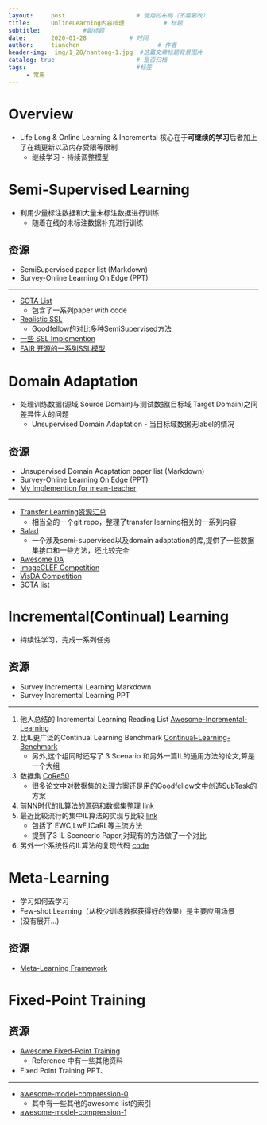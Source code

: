```yaml
---
layout:     post                    # 使用的布局（不需要改）
title:      OnlineLearning内容梳理           # 标题 
subtitle:            #副标题
date:       2020-01-28            # 时间
author:     tianchen                      # 作者
header-img:  img/1_28/nantong-1.jpg  #这篇文章标题背景图片  
catalog: true                       # 是否归档
tags:                               #标签
     - 常用
---
```


# Overview

* Life Long & Online Learning & Incremental  核心在于**可继续的学习**后者加上了在线更新以及内存受限等限制
  * 继续学习 - 持续调整模型


# Semi-Supervised Learning

* 利用少量标注数据和大量未标注数据进行训练
  * 随着在线的未标注数据补充进行训练


## 资源

* SemiSupervised paper list (Markdown)
* Survey-Online Learning On Edge (PPT)

---

* [SOTA List](https://paperswithcode.com/sota/semi-supervised-image-classification-on-cifar)
  * 包含了一系列paper with code
* [Realistic SSL](https://github.com/perrying/realistic-ssl-evaluation-pytorch)
  * Goodfellow的对比多种SemiSupervised方法
* [一些 SSL Implemention](https://github.com/semi-supervised-paper/semi-supervised-paper-implementation)
* [FAIR 开源的一系列SSL模型](https://github.com/facebookresearch/semi-supervised-ImageNet1K-models)


# Domain Adaptation

* 处理训练数据(源域 Source Domain)与测试数据(目标域 Target Domain)之间差异性大的问题
  * Unsupervised Domain Adaptation - 当目标域数据无label的情况

## 资源

* Unsupervised Domain Adaptation paper list (Markdown)
* Survey-Online Learning On Edge (PPT)
* [My Implemention for mean-teacher](https://github.com/A-suozhang/meanteacher-pytorch)

---

* [Transfer Learning资源汇总](https://github.com/jindongwang/transferlearning)
  * 相当全的一个git repo，整理了transfer learning相关的一系列内容
* [Salad](https://github.com/domainadaptation/salad)
  * 一个涉及semi-supervised以及domain adaptation的库,提供了一些数据集接口和一些方法，还比较完全
* [Awesome DA](https://github.com/zhaoxin94/awesome-domain-adaptation)
* [ImageCLEF Competition](https://www.imageclef.org/2014/adaptation)
* [VisDA Competition](http://ai.bu.edu/visda-2019/)
* [SOTA list](https://paperswithcode.com/task/unsupervised-domain-adaptation)





# Incremental(Continual) Learning

* 持续性学习，完成一系列任务

## 资源

* Survey Incremental Learning Markdown
* Survey Incremental Learning PPT

---

1. 他人总结的 Incremental Learning Reading List  [Awesome-Incremental-Learning](https://github.com/xialeiliu/Awesome-Incremental-Learning)
2. 比IL更广泛的Continual Learning Benchmark  [Continual-Learning-Benchmark](https://github.com/GT-RIPL/Continual-Learning-Benchmark)
    * 另外,这个组同时还写了 3 Scenario 和另外一篇IL的通用方法的论文,算是一个大组
3. 数据集 [CoRe50](https://vlomonaco.github.io/core50/benchmarks.html)
    * 很多论文中对数据集的处理方案还是用的Goodfellow文中创造SubTask的方案
4. 前NN时代的IL算法的源码和数据集整理 [link](https://github.com/vlosing/incrementalLearning)
5. 最近比较流行的集中IL算法的实现与比较 [link](https://github.com/GMvandeVen/continual-learning)
    * 包括了 EWC,LwF,ICaRL等主流方法
    * 提到了3 IL Sceneerio Paper,对现有的方法做了一个对比
6. 另外一个系统性的IL算法的复现代码 [code](https://github.com/arthurdouillard/incremental_learning.pytorch)


# Meta-Learning

* 学习如何去学习
* Few-shot Learning（从极少训练数据获得好的效果）是主要应用场景
* (没有展开...)


## 资源

* [Meta-Learning Framework](https://github.com/learnables/learn2learn)

# Fixed-Point Training

## 资源

* [Awesome Fixed-Point Training](https://github.com/A-suozhang/awesome-quantization-and-fixed-point-training)
  * Reference 中有一些其他资料
* Fixed Point Training PPT、

---

* [awesome-model-compression-0](https://github.com/ChanChiChoi/awesome-model-compression)
  * 其中有一些其他的awesome list的索引
* [awesome-model-compression-1](https://github.com/memoiry/Awesome-model-compression-and-acceleration)


